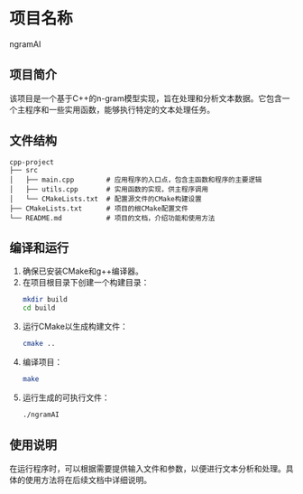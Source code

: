 # 项目名称
ngramAI

## 项目简介
该项目是一个基于C++的n-gram模型实现，旨在处理和分析文本数据。它包含一个主程序和一些实用函数，能够执行特定的文本处理任务。

## 文件结构
```
cpp-project
├── src
│   ├── main.cpp        # 应用程序的入口点，包含主函数和程序的主要逻辑
│   ├── utils.cpp       # 实用函数的实现，供主程序调用
│   └── CMakeLists.txt  # 配置源文件的CMake构建设置
├── CMakeLists.txt      # 项目的根CMake配置文件
└── README.md           # 项目的文档，介绍功能和使用方法
```

## 编译和运行
1. 确保已安装CMake和g++编译器。
2. 在项目根目录下创建一个构建目录：
   ```bash
   mkdir build
   cd build
   ```
3. 运行CMake以生成构建文件：
   ```bash
   cmake ..
   ```
4. 编译项目：
   ```bash
   make
   ```
5. 运行生成的可执行文件：
   ```bash
   ./ngramAI
   ```

## 使用说明
在运行程序时，可以根据需要提供输入文件和参数，以便进行文本分析和处理。具体的使用方法将在后续文档中详细说明。